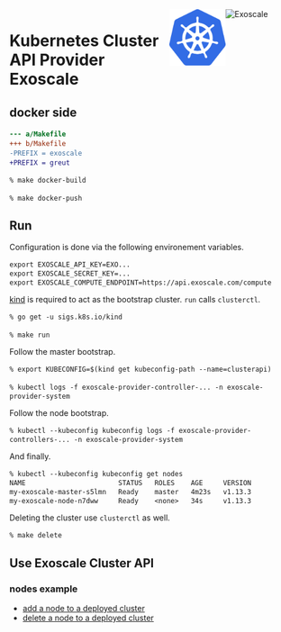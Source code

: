<img src="https://user-images.githubusercontent.com/15922119/44146028-0dac3246-a08e-11e8-99dc-95c8731e9f3a.png" alt="Exoscale" align="right" height="120" width="120">
<img src="https://github.com/kubernetes/kubernetes/raw/master/logo/logo.png" alt="Exoscale" align="right" height="100" width="100">


# Kubernetes Cluster API Provider Exoscale


## docker side

```diff
--- a/Makefile
+++ b/Makefile
-PREFIX = exoscale
+PREFIX = greut
```

```console
% make docker-build

% make docker-push
```

## Run

Configuration is done via the following environement variables.


```console
export EXOSCALE_API_KEY=EXO...
export EXOSCALE_SECRET_KEY=...
export EXOSCALE_COMPUTE_ENDPOINT=https://api.exoscale.com/compute
```

[kind](https://github.com/kubernetes-sigs/kind) is required to act as the bootstrap cluster. `run` calls `clusterctl`.

```
% go get -u sigs.k8s.io/kind

% make run
```

Follow the master bootstrap.

```console
% export KUBECONFIG=$(kind get kubeconfig-path --name=clusterapi)

% kubectl logs -f exoscale-provider-controller-... -n exoscale-provider-system
```

Follow the node bootstrap.

```console
% kubectl --kubeconfig kubeconfig logs -f exoscale-provider-controllers-... -n exoscale-provider-system
```

And finally.

```console
% kubectl --kubeconfig kubeconfig get nodes
NAME                       STATUS   ROLES    AGE     VERSION
my-exoscale-master-s5lmn   Ready    master   4m23s   v1.13.3
my-exoscale-node-n7dww     Ready    <none>   34s     v1.13.3
```

Deleting the cluster use `clusterctl` as well.

```console
% make delete
```


## Use Exoscale Cluster API

### nodes example
- [add a node to a deployed cluster](./doc/add-node-example.md)
- [delete a node to a deployed cluster](./doc/delete-node-example.md)
